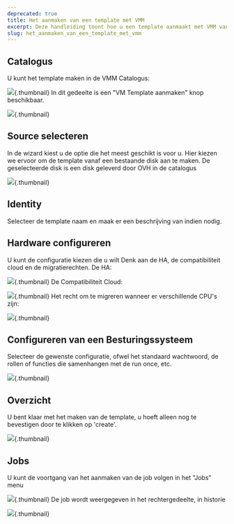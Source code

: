 ```yaml
---
deprecated: true
title: Het aanmaken van een template met VMM
excerpt: Deze handleiding toont hoe u een template aanmaakt met VMM vanaf een bestaande disk
slug: het_aanmaken_van_een_template_met_vmm
---
```



## Catalogus
U kunt het template maken in de VMM Catalogus:

![](images/img_1966.jpg){.thumbnail}
In dit gedeelte is een "VM Template aanmaken" knop beschikbaar.

![](images/img_1967.jpg){.thumbnail}

## Source selecteren
In de wizard kiest u de optie die het meest geschikt is voor u. Hier kiezen we ervoor om de template vanaf een bestaande disk aan te maken.
De geselecteerde disk is een disk geleverd door OVH in de catalogus

![](images/img_1971.jpg){.thumbnail}

## Identity
Selecteer de template naam en maak er een beschrijving van indien nodig.

## Hardware configureren
U kunt de configuratie kiezen die u wilt
Denk aan de HA, de compatibiliteit cloud en de migratierechten.
De HA:

![](images/img_1997.jpg){.thumbnail}
De Compatibiliteit Cloud:

![](images/img_1998.jpg){.thumbnail}
Het recht om te migreren wanneer er verschillende CPU's zijn:

![](images/img_1999.jpg){.thumbnail}

## Configureren van een Besturingssysteem
Selecteer de gewenste configuratie, ofwel het standaard wachtwoord, de rollen of functies die samenhangen met de run once, etc.

![](images/img_1969.jpg){.thumbnail}

## Overzicht
U bent klaar met het maken van de template, u hoeft alleen nog te bevestigen door te klikken op 'create'.

![](images/img_1970.jpg){.thumbnail}


## Jobs
U kunt de voortgang van het aanmaken van de job volgen in het "Jobs" menu

![](images/img_1972.jpg){.thumbnail}
De job wordt weergegeven in het rechtergedeelte, in historie

![](images/img_1973.jpg){.thumbnail}

